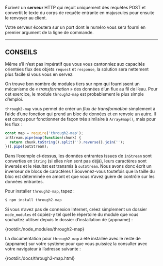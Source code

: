 Écrivez un **serveur** HTTP qui reçoit uniquement des requêtes POST et
convertit le texte du corps de requête entrante en majuscules pour ensuite
le renvoyer au client.

Votre serveur écoutera sur un port dont le numéro vous sera fourni en premier
argument de la ligne de commande.

----------------------------------------------------------------------

## CONSEILS

Même s’il n’est pas impératif que vous vous cantonniez aux capacités orientées
flux des objets `request` et `response`, la solution sera nettement plus
facile si vous vous en servez.

On trouve bon nombre de modules tiers sur npm qui fournissent un mécanisme de
*« transformation »* des données d’un flux au fil de l’eau.  Pour cet exercice,
le module `through2-map` est probablement le plus simple d’emploi.

`through2-map` vous permet de créer un *flux de transformation* simplement à
l’aide d’une fonction qui prend un bloc de données et en renvoie un autre.
Il est conçu pour fonctionner de façon très similaire à `Array#map()`, mais
pour les flux :

```js
const map = require('through2-map');
inStream.pipe(map(function(chunk) {
  return chunk.toString().split('').reverse().join('');
})).pipe(outStream);
```

Dans l’exemple ci-dessus, les données entrantes issues de `inStream` sont
converties en `String` (si elles n’en sont pas déjà), leurs caractères sont
inversés et le résultat est transmis à `outStream`.  Nous avons donc écrit
un inverseur de blocs de caractères !  Souvenez-vous toutefois que la taille
du bloc est déterminée en amont et que vous n’avez guère de contrôle sur les
données entrantes.

Pour installer `through2-map`, tapez :

```sh
$ npm install through2-map
```

Si vous n’avez pas de connexion Internet, créez simplement un dossier
`node_modules` et copiez-y tel quel le répertoire du module que vous
souhaitez utiliser depuis le dossier d’installation de {appname} :

  {rootdir:/node_modules/through2-map}

La documentation pour `through2-map` a été installée avec le reste
de {appname} sur votre système pour que vous puissiez la consulter
avec votre navigateur à l’adresse suivante :

  {rootdir:/docs/through2-map.html}
